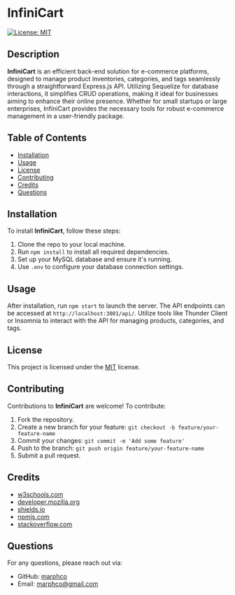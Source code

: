 # InfiniCart
[![License: MIT](https://img.shields.io/badge/License-MIT-yellow.svg)](https://opensource.org/licenses/MIT)

## Description
**InfiniCart** is an efficient back-end solution for e-commerce platforms, designed to manage product inventories, categories, and tags seamlessly through a straightforward Express.js API. Utilizing Sequelize for database interactions, it simplifies CRUD operations, making it ideal for businesses aiming to enhance their online presence. Whether for small startups or large enterprises, InfiniCart provides the necessary tools for robust e-commerce management in a user-friendly package.

## Table of Contents
- [Installation](#installation)
- [Usage](#usage)
- [License](#license)
- [Contributing](#contributing)
- [Credits](#credits)
- [Questions](#questions)

## Installation
To install **InfiniCart**, follow these steps:
1. Clone the repo to your local machine.
2. Run `npm install` to install all required dependencies.
3. Set up your MySQL database and ensure it's running.
4. Use `.env` to configure your database connection settings.

## Usage
After installation, run `npm start` to launch the server. The API endpoints can be accessed at `http://localhost:3001/api/`. Utilize tools like Thunder Client or Insomnia to interact with the API for managing products, categories, and tags.




## License
This project is licensed under the [MIT](https://opensource.org/licenses/MIT) license.

## Contributing
Contributions to **InfiniCart** are welcome! To contribute:
1. Fork the repository.
2. Create a new branch for your feature: `git checkout -b feature/your-feature-name`
3. Commit your changes: `git commit -m 'Add some feature'`
4. Push to the branch: `git push origin feature/your-feature-name`
5. Submit a pull request.

## Credits
- [w3schools.com](https://w3schools.com)
- [developer.mozilla.org](https://developer.mozilla.org/en-US/)
- [shields.io](https://shields.io/)
- [npmjs.com](https://docs.npmjs.com/)
- [stackoverflow.com](https://stackoverflow.com/questions/)

## Questions
For any questions, please reach out via:
- GitHub: [marphco](https://github.com/marphco)
- Email: [marphco@gmail.com](mailto:marphco@gmail.com)
